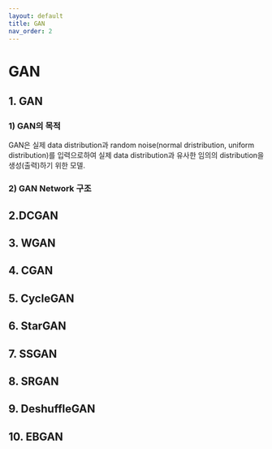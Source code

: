 ```yaml
---
layout: default
title: GAN
nav_order: 2
---
```


# GAN

## 1. GAN
### 1) GAN의 목적
GAN은 실제 data distribution과 random noise(normal dristribution, uniform distribution)를 입력으로하여 실제 data distribution과 유사한 임의의 distribution을 생성(출력)하기 위한 모델.  
### 2) GAN Network 구조


## 2.DCGAN

## 3. WGAN

## 4. CGAN

## 5. CycleGAN

## 6. StarGAN

## 7. SSGAN

## 8. SRGAN

## 9. DeshuffleGAN

## 10. EBGAN
